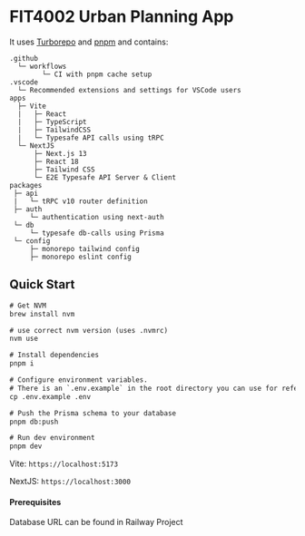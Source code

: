 # FIT4002 Urban Planning App

It uses [Turborepo](https://turborepo.org/) and [pnpm](https://pnpm.io) and contains:

```
.github
  └─ workflows
        └─ CI with pnpm cache setup
.vscode
  └─ Recommended extensions and settings for VSCode users
apps
  ├─ Vite
  |   ├─ React
  |   ├─ TypeScript
  |   ├─ TailwindCSS
  |   └─ Typesafe API calls using tRPC
  └─ NextJS
      ├─ Next.js 13
      ├─ React 18
      ├─ Tailwind CSS
      └─ E2E Typesafe API Server & Client
packages
 ├─ api
 |   └─ tRPC v10 router definition
 ├─ auth
     └─ authentication using next-auth
 └─ db
     └─ typesafe db-calls using Prisma
 └─ config
     ├─ monorepo tailwind config
     ├─ monorepo eslint config

```

## Quick Start

```diff
# Get NVM
brew install nvm

# use correct nvm version (uses .nvmrc)
nvm use

# Install dependencies
pnpm i

# Configure environment variables.
# There is an `.env.example` in the root directory you can use for reference
cp .env.example .env

# Push the Prisma schema to your database
pnpm db:push

# Run dev environment
pnpm dev
```

Vite: `https://localhost:5173`

NextJS: `https://localhost:3000`

#### Prerequisites

Database URL can be found in Railway Project
